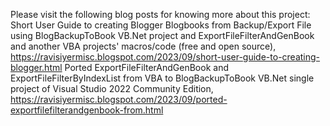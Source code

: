 Please visit the following blog posts for knowing more about this project:
Short User Guide to creating Blogger Blogbooks from Backup/Export File using BlogBackupToBook VB.Net project and ExportFileFilterAndGenBook and another VBA projects' macros/code (free and open source), https://ravisiyermisc.blogspot.com/2023/09/short-user-guide-to-creating-blogger.html
Ported ExportFileFilterAndGenBook and ExportFileFilterByIndexList from VBA to BlogBackupToBook VB.Net single project of Visual Studio 2022 Community Edition, https://ravisiyermisc.blogspot.com/2023/09/ported-exportfilefilterandgenbook-from.html
